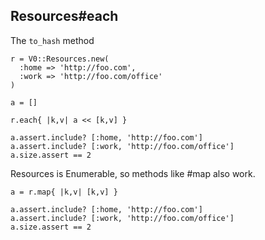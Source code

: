 ## Resources#each

The `to_hash` method

    r = V0::Resources.new(
      :home => 'http://foo.com',
      :work => 'http://foo.com/office'
    )

    a = []

    r.each{ |k,v| a << [k,v] }

    a.assert.include? [:home, 'http://foo.com']
    a.assert.include? [:work, 'http://foo.com/office']
    a.size.assert == 2

Resources is Enumerable, so methods like #map also work.

    a = r.map{ |k,v| [k,v] }

    a.assert.include? [:home, 'http://foo.com']
    a.assert.include? [:work, 'http://foo.com/office']
    a.size.assert == 2


